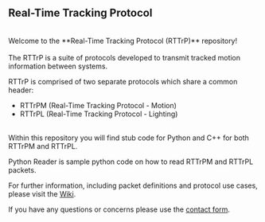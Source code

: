 <h2>Real-Time Tracking Protocol</h2>
<br>
Welcome to the **Real-Time Tracking Protocol (RTTrP)** repository!<br>
<br>
The RTTrP is a suite of protocols developed to transmit tracked motion information between systems.<br>

RTTrP is comprised of two separate protocols which share a common header:<br>

* RTTrPM (Real-Time Tracking Protocol - Motion)
* RTTrPL (Real-Time Tracking Protocol - Lighting)
<br>
Within this repository you will find stub code for Python and C++ for both RTTrPM and RTTrPL.<br>

Python Reader is sample python code on how to read RTTrPM and RTTrPL packets.

For further information, including packet definitions and protocol use cases, please visit the [Wiki](https://rttrp.github.io/RTTrP-Wiki/).<br>

If you have any questions or concerns please use the [contact form](https://rttrp.github.io/RTTrP-Wiki/Contact.html).
